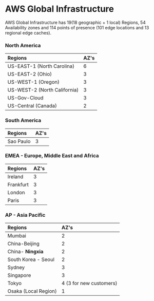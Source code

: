 # AWS Global Infrastructure

AWS Global Infrastructure has 19\(18 geographic + 1 local\) Regions, 54 Availability zones and 114 points of presence \(101 edge locations and 13 regional edge caches\).

### North America

| Regions | AZ's |
| :--- | :--- |
| US-EAST-1 \(North Carolina\) | 6 |
| US-EAST-2 \(Ohio\) | 3 |
| US-WEST-1 \(Oregon\) | 3 |
| US-WEST-2 \(North California\) | 3 |
| US-Gov-Cloud | 3 |
| US-Central \(Canada\) | 2 |

### South America

| Regions | AZ's |
| :--- | :--- |
| Sao Paulo | 3 |

### EMEA - Europe, Middle East and Africa

| Regions | AZ's |
| :--- | :--- |
| Ireland | 3 |
| Frankfurt | 3 |
| London | 3 |
| Paris | 3 |

### AP - Asia Pacific

| Regions | AZ's |
| :--- | :--- |
| Mumbai | 2 |
| China-Beijing | 2 |
| China- **Ningxia** | 2 |
| South Korea - Seoul | 2 |
| Sydney | 3 |
| Singapore | 3 |
| Tokyo | 4 \(3 for new customers\) |
| Osaka \(Local Region\) | 1 |



